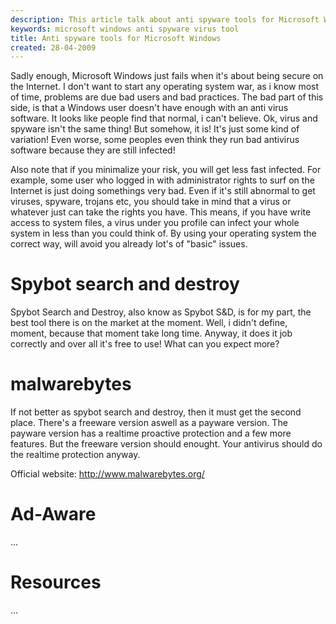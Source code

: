```yaml
---
description: This article talk about anti spyware tools for Microsoft Windows
keywords: microsoft windows anti spyware virus tool
title: Anti spyware tools for Microsoft Windows
created: 28-04-2009
---
```


Sadly enough, Microsoft Windows just fails when it\'s about being secure
on the Internet. I don\'t want to start any operating system war, as i
know most of time, problems are due bad users and bad practices. The bad
part of this side, is that a Windows user doesn\'t have enough with an
anti virus software. It looks like people find that normal, i can\'t
believe. Ok, virus and spyware isn\'t the same thing! But somehow, it
is! It\'s just some kind of variation! Even worse, some peoples even
think they run bad antivirus software because they are still infected!

Also note that if you minimalize your risk, you will get less fast
infected. For example, some user who logged in with administrator rights
to surf on the Internet is just doing somethings very bad. Even if it\'s
still abnormal to get viruses, spyware, trojans etc, you should take in
mind that a virus or whatever just can take the rights you have. This
means, if you have write access to system files, a virus under you
profile can infect your whole system in less than you could think of. By
using your operating system the correct way, will avoid you already
lot\'s of \"basic\" issues.

Spybot search and destroy
=========================

Spybot Search and Destroy, also know as Spybot S&D, is for my part, the
best tool there is on the market at the moment. Well, i didn\'t define,
moment, because that moment take long time. Anyway, it does it job
correctly and over all it\'s free to use! What can you expect more?

malwarebytes
============

If not better as spybot search and destroy, then it must get the second
place. There\'s a freeware version aswell as a payware version. The
payware version has a realtime proactive protection and a few more
features. But the freeware version should enought. Your antivirus should
do the realtime protection anyway.

Official website: <http://www.malwarebytes.org/>

Ad-Aware
========

...

Resources
=========

...
